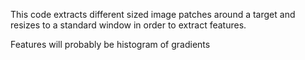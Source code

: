 This code extracts different sized image patches around a target and resizes to a standard window in order to extract features. 

Features will probably be histogram of gradients
